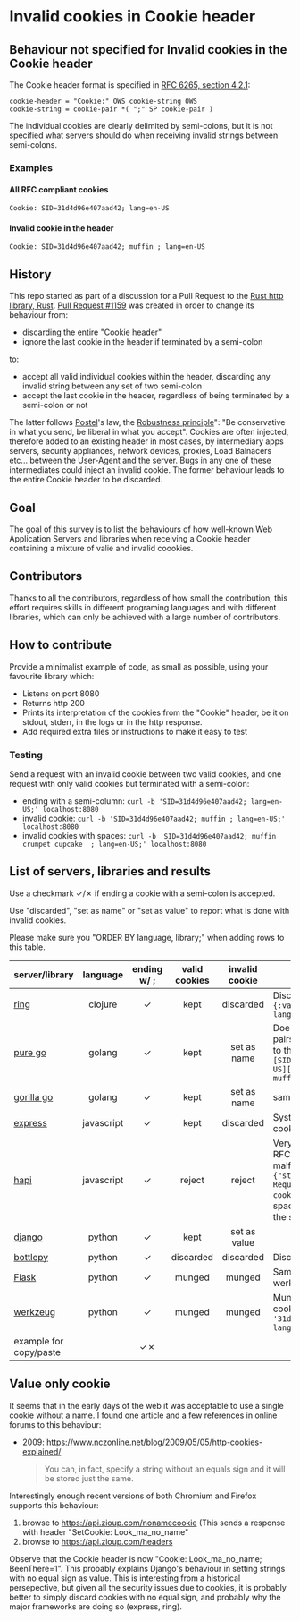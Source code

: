 # Invalid cookies in Cookie header

## Behaviour not specified for Invalid cookies in the Cookie header
The Cookie header format is specified in [RFC 6265, section 4.2.1](https://tools.ietf.org/html/rfc6265#section-4.2.1):

```BNF
cookie-header = "Cookie:" OWS cookie-string OWS
cookie-string = cookie-pair *( ";" SP cookie-pair )
```

The individual cookies are clearly delimited by semi-colons, but it is not specified what servers should do when receiving invalid strings between semi-colons.

### Examples
#### All RFC compliant cookies
`Cookie: SID=31d4d96e407aad42; lang=en-US`

#### Invalid cookie in the header
`Cookie: SID=31d4d96e407aad42; muffin ; lang=en-US`


## History
This repo started as part of a discussion for a Pull Request to the [Rust http library, Rust](https://github.com/hyperium/hyper). [Pull Request #1159](https://github.com/hyperium/hyper/pull/1159) was created in order to change its behaviour from:

* discarding the entire "Cookie header"
* ignore the last cookie in the header if terminated by a semi-colon

to:

* accept all valid individual cookies within the header, discarding any invalid string between any set of two semi-colon
* accept the last cookie in the header, regardless of being terminated by a semi-colon or not

The latter follows [Postel](https://en.wikipedia.org/wiki/Jon_Postel)'s law, the [Robustness principle](https://en.wikipedia.org/wiki/Robustness_principle)": "Be conservative in what you send, be liberal in what you accept". Cookies are often injected, therefore added to an existing header in most cases, by intermediary apps servers, security appliances, network devices, proxies, Load Balnacers etc... between the User-Agent and the server. Bugs in any one of these intermediates could inject an invalid cookie. The former behaviour leads to the entire Cookie header to be discarded. 

## Goal
The goal of this survey is to list the behaviours of how well-known Web Application Servers and libraries when receiving a Cookie header containing a mixture of valie and invalid coookies.

## Contributors
Thanks to all the contributors, regardless of how small the contribution, this effort requires skills in different programing languages and with different libraries, which can only be achieved with a large number of contributors.

## How to contribute
Provide a minimalist example of code, as small as possible, using your favourite library which:
* Listens on port 8080
* Returns http 200
* Prints its interpretation of the cookies from the "Cookie" header, be it on stdout, stderr, in the logs or in the http response.
* Add required extra files or instructions to make it easy to test

### Testing
Send a request with an invalid cookie between two valid cookies, and one request with only valid cookies but terminated with a semi-colon:

* ending with a semi-column: `curl -b 'SID=31d4d96e407aad42; lang=en-US;' localhost:8080`
* invalid cookie: `curl -b 'SID=31d4d96e407aad42; muffin ; lang=en-US;' localhost:8080`
* invalid cookies with spaces: `curl -b 'SID=31d4d96e407aad42; muffin crumpet cupcake  ; lang=en-US;' localhost:8080`

## List of servers, libraries and results

Use a checkmark ✓/✗ if ending a cookie with a semi-colon is accepted.

Use "discarded", "set as name" or "set as value" to report what is done with invalid cookies.

Please make sure you "ORDER BY language, library;" when adding rows to this table.

| server/library | language | ending w/ ; | valid cookies | invalid cookie | comments
|---|:---:|:---:|:---:|:---:|---|
| [ring](/ring/cookies) | clojure    |✓| kept      | discarded    | Discards invalid values `{SID {:value 31d4d96e407aad42}, lang {:value en-US}}` |
| [pure go](/pure_go) | golang       |✓| kept      | set as name  | Does not discard, assumes K/V pairs and adds an empty value to the invalid cookie value: `[SID=31d4d96e407aad42 lang=en-US][SID=31d4d96e407aad42 muffin= lang=en-US]`|
| [gorilla go](/gorilla_go) | golang |✓| kept      | set as name  | same as pure_go |
| [express](/exress) | javascript    |✓| kept      | discarded    | Systematically drops invalid cookies |
| [hapi](/hapi) | javascript         |✓| reject    | reject       | Very strict interpretation of the RFC. Reject requests with malformed cookie `{"statusCode":400,"error":"Bad Request","message":"Invalid cookie value"}`, even for a space between the value and the semi-colon.|
| [django](/django) | python         |✓| kept      | set as value | |
| [bottlepy](/bottlepy) | python     |✓| discarded | discarded    | Discards the entire header |
| [Flask](/flask) | python           |✓| munged    | munged       | Same as its underlying librairy: werkzeug|
| [werkzeug](/werkzeug) | python     |✓| munged    | munged       | Munges the bad and good cookie together: `{'SID': '31d4d96e407aad42', 'muffin ; lang': 'en-US'}`|
| example for copy/paste    |       |✓✗|           |              | |


## Value only cookie
It seems that in the early days of the web it was acceptable to use a single cookie without a name. I found one article and a few references in online forums to this behaviour:

* 2009: https://www.nczonline.net/blog/2009/05/05/http-cookies-explained/
  > You can, in fact, specify a string without an equals sign and it will be stored just the same.

Interestingly enough recent versions of both Chromium and Firefox supports this behaviour:
1. browse to https://api.zioup.com/nonamecookie (This sends a response with header "SetCookie: Look_ma_no_name"
1. browse to https://api.zioup.com/headers

Observe that the Cookie header is now "Cookie: Look_ma_no_name; BeenThere=1". This probably explains Django's behaviour in setting strings with no equal sign as value. This is interesting from a historical persepective, but given all the security issues due to cookies, it is probably better to simply discard cookies with no equal sign, and probably why the major frameworks are doing so (express, ring).
